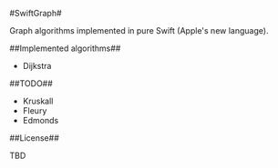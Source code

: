 #SwiftGraph#

Graph algorithms implemented in pure Swift (Apple's new language).

##Implemented algorithms##
- Dijkstra

##TODO##
- Kruskall
- Fleury
- Edmonds

##License##

TBD
